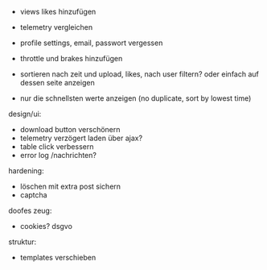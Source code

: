 - views likes hinzufügen
- telemetry vergleichen
- profile settings, email, passwort vergessen
- throttle und brakes hinzufügen

- sortieren nach zeit und upload, likes, nach user filtern? oder einfach auf dessen seite anzeigen
- nur die schnellsten werte anzeigen (no duplicate, sort by lowest time)


design/ui:
- download button verschönern
- telemetry verzögert laden über ajax?
- table click verbessern
- error log /nachrichten?

hardening:
- löschen mit extra post sichern
- captcha

doofes zeug:
- cookies? dsgvo

struktur:
- templates verschieben